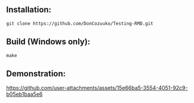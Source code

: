 ## **Installation:**

```
git clone https://github.com/DonCozuuko/Testing-RMD.git
```
## **Build (Windows only):**

```
make
```
## **Demonstration:**

https://github.com/user-attachments/assets/15e66ba5-3554-4051-92c9-b05eb1baa5e6



